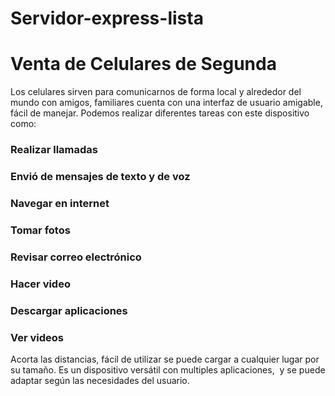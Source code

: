 # Servidor-express-lista

# Venta de Celulares de Segunda
Los celulares sirven para comunicarnos de forma local y alrededor del mundo con amigos, familiares cuenta con una interfaz de usuario amigable, fácil de manejar.
Podemos realizar diferentes tareas con este dispositivo como:
### Realizar llamadas
### Envió de mensajes de texto y de voz
### Navegar en internet
### Tomar fotos
### Revisar correo electrónico
### Hacer video
### Descargar aplicaciones
### Ver videos
Acorta las distancias, fácil de utilizar se puede cargar a cualquier lugar por su tamaño. Es un dispositivo versátil con multiples aplicaciones, 
y se puede adaptar según las necesidades del usuario.
